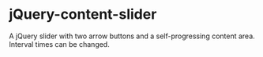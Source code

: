 # jQuery-content-slider

A jQuery slider with two arrow buttons and a self-progressing content area. Interval times can be changed.
